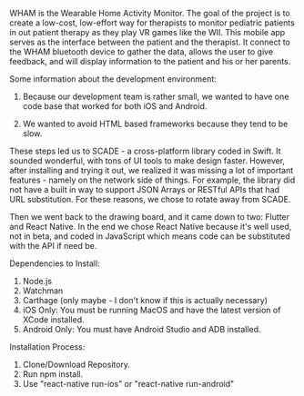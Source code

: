 WHAM is the Wearable Home Activity Monitor. The goal of the project is to create a low-cost, low-effort way for therapists to monitor pediatric patients in out patient therapy as they play VR games like the WII. This mobile app serves as the interface between the patient and the therapist. It connect to the WHAM bluetooth device to gather the data, allows the user to give feedback, and will display information to the patient and his or her parents. 

Some information about the development environment:

1. Because our development team is rather small, we wanted to have one code base that worked for both iOS and Android.

2. We wanted to avoid HTML based frameworks because they tend to be slow.

These steps led us to SCADE - a cross-platform library coded in Swift. It sounded wonderful, with tons of UI tools to make design faster. However, after installing and trying it out, we realized it was missing a lot of important features - namely on the network side of things. For example, the library did not have a built in way to support JSON Arrays or RESTful APIs that had URL substitution. For these reasons, we chose to rotate away from SCADE.

Then we went back to the drawing board, and it came down to two: Flutter and React Native. In the end we chose React Native because it's well used, not in beta, and coded in JavaScript which means code can be substituted with the API if need be.

Dependencies to Install:
1. Node.js
2. Watchman
3. Carthage (only maybe - I don't know if this is actually necessary)
4. iOS Only: You must be running MacOS and have the latest version of XCode installed.
5. Android Only: You must have Android Studio and ADB installed.

Installation Process:

1. Clone/Download Repository.
2. Run npm install.
3. Use "react-native run-ios" or "react-native run-android"
